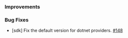 ### Improvements

### Bug Fixes

- [sdk] Fix the default version for dotnet providers.
  [#148](https://github.com/pulumi/pulumi-dotnet/pull/148)
